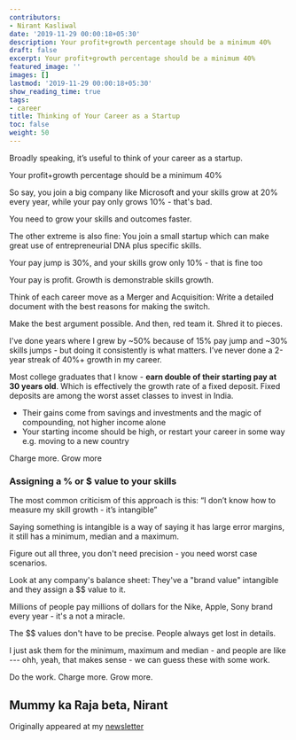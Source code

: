```yaml
---
contributors:
- Nirant Kasliwal
date: '2019-11-29 00:00:18+05:30'
description: Your profit+growth percentage should be a minimum 40%
draft: false
excerpt: Your profit+growth percentage should be a minimum 40%
featured_image: ''
images: []
lastmod: '2019-11-29 00:00:18+05:30'
show_reading_time: true
tags:
- career
title: Thinking of Your Career as a Startup
toc: false
weight: 50
---
```


Broadly speaking, it’s useful to think of your career as a startup.

Your profit+growth percentage should be a minimum 40%

So say, you join a big company like Microsoft and your skills grow at 20% every year, while your pay only grows 10% - that's bad. 

You need to grow your skills and outcomes faster.

The other extreme is also fine: You join a small startup which can make great use of entrepreneurial DNA plus specific skills.

Your pay jump is 30%, and your skills grow only 10% - that is fine too

Your pay is profit. Growth is demonstrable skills growth.

Think of each career move as a Merger and Acquisition: Write a detailed document with the best reasons for making the switch.

Make the best argument possible.
And then, red team it. Shred it to pieces.

I've done years where I grew by ~50% because of 15% pay jump and ~30% skills jumps - but doing it consistently is what matters. I’ve never done a 2-year streak of 40%+ growth in my career.

Most college graduates that I know - **earn double of their starting pay at 30 years old**. Which is effectively the growth rate of a fixed deposit. Fixed deposits are among the worst asset classes to invest in India.

- Their gains come from savings and investments and the magic of compounding, not higher income alone
- Your starting income should be high, or restart your career in some way e.g. moving to a new country

Charge more. Grow more

### Assigning a % or $ value to your skills

The most common criticism of this approach is this: “I don’t know how to measure my skill growth - it’s intangible”

Saying something is intangible is a way of saying it has large error margins, it still has a minimum, median and a maximum.

Figure out all three, you don't need precision - you need worst case scenarios.

Look at any company's balance sheet: They've a "brand value" intangible and they assign a $$ value to it.

Millions of people pay millions of dollars for the Nike, Apple, Sony brand every year - it's a not a miracle.

The $$ values don't have to be precise. People always get lost in details.

I just ask them for the minimum, maximum and median - and people are like --- ohh, yeah, that makes sense - we can guess these with some work.

Do the work. Charge more. Grow more.

Mummy ka Raja beta,
Nirant
---
Originally appeared at my [newsletter](https://niranting.substack.com/p/thinking-of-your-career-as-a-startup)